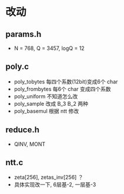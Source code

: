 # 改动

## params.h
- N = 768, Q = 3457, logQ = 12

## poly.c
- poly_tobytes 每四个系数(12bit)变成6个 char
- poly_frombytes 每6个 char 变成四个系数
- poly_uniform 不知道怎么改
- poly_sample 改成 B_3  B_2 两种
- poly_basemul 根据 ntt 修改


## reduce.h
- QINV, MONT

## ntt.c
- zeta[256], zetas_inv[256] ？
- 具体实现改一下, 6层基-2, 一层基-3
